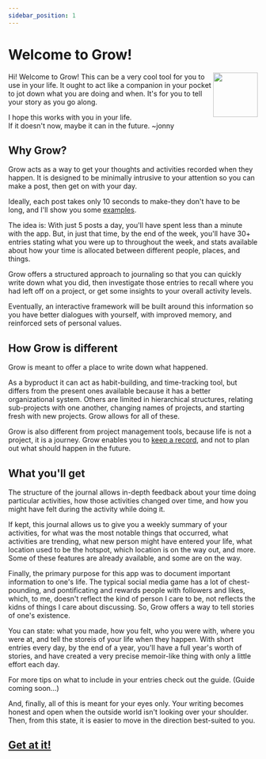```yaml
---
sidebar_position: 1
---
```


# Welcome to Grow!  
<img src="/grow-docs/img/armed-image.png" width="90" align="right"/>

Hi! Welcome to Grow! This can be a very cool tool for you to use in your life. It ought to act like a companion in your pocket to jot down what you are doing and when. It's for you to tell your story as you go along.

I hope this works with you in your life.  
If it doesn't now, maybe it can in the future.     ~jonny

## Why Grow?

Grow acts as a way to get your thoughts and activities recorded when they happen. It is designed to be minimally intrusive to your attention so you can make a post, then get on with your day. 

Ideally, each post takes only 10 seconds to make-they don't have to be long, and I'll show you some [examples](../setup/create-post). 

The idea is: With just 5 posts a day, you'll have spent less than a minute with the app. But, in just that time, by the end of the week, you'll have 30+ entries stating what you were up to throughout the week, and stats available about how your time is allocated between different people, places, and things.

Grow offers a structured approach to journaling so that you can quickly write down what you did, then investigate those entries to recall where you had left off on a project, or get some insights to your overall activity levels.

Eventually, an interactive framework will be built around this information so you have better dialogues with yourself, with improved memory, and reinforced sets of personal values.

## How Grow is different

Grow is meant to offer a place to write down what happened. 

As a byproduct it can act as habit-building, and time-tracking tool, but differs from the present ones available because it has a better organizational system. Others are limited in hierarchical structures, relating sub-projects with one another, changing names of projects, and starting fresh with new projects. Grow allows for all of these.

Grow is also different from project management tools, because life is not a project, it is a journey. Grow enables you to [keep a record](https://youtu.be/ohk3DP5fMCg?t=67), and not to plan out what should happen in the future.


## What you'll get

The structure of the journal allows in-depth feedback about your time doing particular activities, how those activities changed over time, and how you might have felt during the activity while doing it.

If kept, this journal allows us to give you a weekly summary of your activities, for what was the most notable things that occurred, what activities are trending, what new person might have entered your life, what location used to be the hotspot, which location is on the way out, and more. Some of these features are already available, and some are on the way.

Finally, the primary purpose for this app was to document important information to one's life. The typical social media game has a lot of chest-pounding, and pontificating and rewards people with followers and likes, which, to me, doesn't reflect the kind of person I care to be, not reflects the kidns of things I care about discussing. So, Grow offers a way to tell stories of one's existence.

You can state: what you made, how you felt, who you were with, where you were at, and tell the storeis of your life when they happen. With short entries every day, by the end of a year, you'll have a full year's worth of stories, and have created a very precise memoir-like thing with only a little effort each day.

For more tips on what to include in your entries check out the guide. (Guide coming soon...)

And, finally, all of this is meant for your eyes only. Your writing becomes honest and open when the outside world isn't looking over your shoulder. Then, from this state, it is easier to move in the direction best-suited to you.

## [Get at it!](../setup/create-account) 
